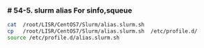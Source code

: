 ### # 54-5. slurm alias For sinfo,squeue   

```bash
cat  /root/LISR/CentOS7/Slurm/alias.slurm.sh
cp   /root/LISR/CentOS7/Slurm/alias.slurm.sh  /etc/profile.d/
source /etc/profile.d/alias.slurm.sh

```
